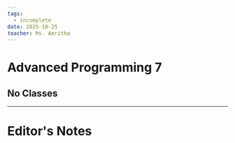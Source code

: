 ```yaml
---
tags:
  - incomplete
date: 2025-10-25
teacher: Ms. Amritha
---
```

# Advanced Programming 7
## No Classes

----------------------------------------------------------------
# Editor's Notes